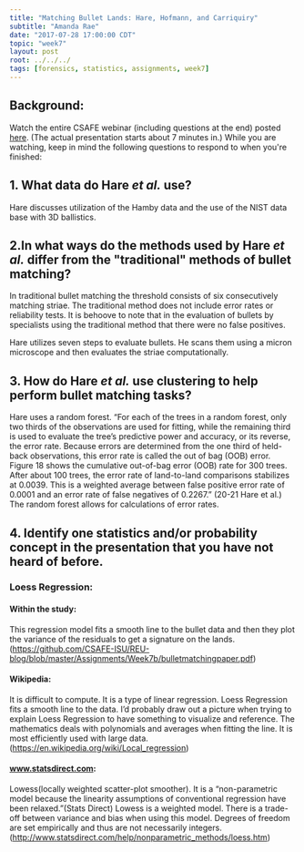 ```yaml
---
title: "Matching Bullet Lands: Hare, Hofmann, and Carriquiry"
subtitle: "Amanda Rae"
date: "2017-07-28 17:00:00 CDT"
topic: "week7"
layout: post
root: ../../../
tags: [forensics, statistics, assignments, week7]
---
```

 
## Background:

Watch the entire CSAFE webinar (including questions at the end) posted [here](http://forensicstats.org/portfolio-posts/statistical-and-algorithmic-approaches-to-matching-bullets/). (The actual presentation starts about 7 minutes in.) While you are watching, keep in mind the following questions to respond to when you're finished:


## 1. What data do Hare *et al.* use? 
	

Hare discusses utilization of the Hamby data and the use of the NIST data base with 3D ballistics. 


## 2.In what ways do the methods used by Hare *et al.* differ from the "traditional" methods of bullet matching? 


In traditional bullet matching the threshold consists of six consecutively matching striae. The traditional method does not include error rates or reliability tests. It is behoove to note that in the evaluation of bullets by specialists using the traditional method that there were no false positives.
  
Hare utilizes seven steps to evaluate bullets. He scans them using a micron microscope and then evaluates the striae computationally.


## 3. How do Hare *et al.* use **clustering** to help perform bullet matching tasks? 


Hare uses a random forest. “For each of the trees in a random forest, only two thirds of the observations are used for fitting, while the remaining third is used to evaluate the tree’s predictive power and accuracy, or its reverse, the error rate. Because errors are determined from the one third of held-back observations, this error rate is called the out of bag (OOB) error. Figure 18 shows the cumulative out-of-bag error (OOB) rate for 300 trees. After about 100 trees, the error rate of land-to-land comparisons stabilizes at 0.0039. This is a weighted average between false positive error rate of 0.0001 and an error rate of false negatives of 0.2267.” (20-21 Hare et al.) The random forest allows for calculations of error rates. 

	
## 4. Identify one statistics and/or probability concept in the presentation that you have not heard of before. 


### Loess Regression:

#### Within the study: 
This regression model fits a smooth line to the bullet data and then they plot the variance of the residuals to get a signature on the lands.(https://github.com/CSAFE-ISU/REU-blog/blob/master/Assignments/Week7b/bulletmatchingpaper.pdf)

#### Wikipedia:
It is difficult to compute. It is a type of linear regression. Loess Regression fits a smooth line to the data. I’d probably draw out a picture when trying to explain Loess Regression to have something to visualize and reference. The mathematics deals with polynomials and averages when fitting the line. It is most efficiently used with large data.(https://en.wikipedia.org/wiki/Local_regression)

#### www.statsdirect.com:
Lowess(locally weighted scatter-plot smoother). It is a “non-parametric model because the linearity assumptions of conventional regression have been relaxed.”(Stats Direct) Lowess is a weighted model. There is a trade-off between variance and bias when using this model. Degrees of freedom are set empirically and thus are not necessarily integers. (http://www.statsdirect.com/help/nonparametric_methods/loess.htm)




